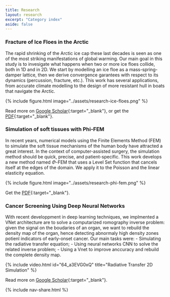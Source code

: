```yaml
---
title: Research
layout: research
excerpt: "Category index"
aside: false
---
```



### Fracture of Ice Floes in the Arctic
The rapid shrinking of the Arctic ice cap these last decades is seen as one of the most striking
manifestations of global warming. Our main goal in this study is to invesigate what happens when two or more ice floes collide, both in 1D and in 2D. We start by modelling an ice floe as a mass-spring-damper lattice, then we derive convergence garantees with respect to its dynamics (percussion, fracture, etc.). This work has several applications, from accurate climate modelling to the design of more resistant hull in boats that navigate the Arctic. 

{% include figure.html image="../assets/research-ice-floes.png" %}

Read more on [Google Scholar](https://scholar.google.com/citations?view_op=view_citation&hl=en&user=80GLOSUAAAAJ&citation_for_view=80GLOSUAAAAJ:u-x6o8ySG0sC){:target="_blank"}, or get the [PDF](https://master-csmi.github.io/csmi-stages-2021/csmi-stages/m2/_attachments/NzoyemNgueguin-RousselDesmond.pdf){:target="_blank"}.


### Simulation of soft tissues with Phi-FEM
In recent years, numerical models using the Finite Elements Method (FEM) to simulate the soft tissue mechanisms of the human body have attracted a great interest. In the context of computer-assisted surgery, the simulation method should be quick, precise, and patient-specific. This work develops a new method named $\Phi$-FEM that uses a Level Set function that cancels itself at the edges of the domain. We apply it to the Poisson and the linear elasticity equation.

{% include figure.html image="../assets/research-phi-fem.png" %}

Get the [PDF](https://github.com/desmond-rn/phifem/blob/main/report/main.pdf){:target="_blank"}.


### Cancer Screening Using Deep Neural Networks

With recent developpment in deep learning techniques, we implmented a VNet architecture are to solve a computarized romography inverse problem: given the signal on the boudaries of an organ, we want to rebuild the density map of the organ, hence detecting abnormaly high density zones potienl indicators of early-onset cancer. Our main tasks were:
    - Simulating the radiative transfer equation;
    - Using neural networks CNN to solve the related inverse problem;
    - Using a Vnet to improve anccuracy and rebuild the complete density map.

{% include video.html id="64_a3EVG0xQ" title="Radiative Transfer 2D Simulation" %}

Read more on [Google Scholar](https://scholar.google.com/citations?view_op=view_citation&hl=en&user=80GLOSUAAAAJ&citation_for_view=80GLOSUAAAAJ:u5HHmVD_uO8C){:target="_blank"}.

{% include nav-share.html %}

